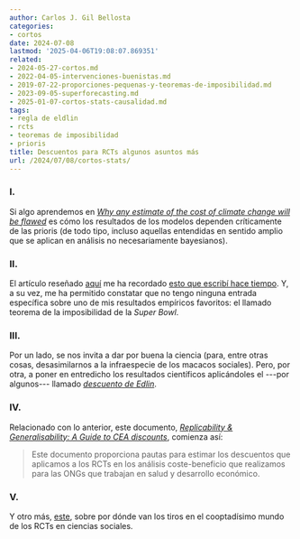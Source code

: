 ```yaml
---
author: Carlos J. Gil Bellosta
categories:
- cortos
date: 2024-07-08
lastmod: '2025-04-06T19:08:07.869351'
related:
- 2024-05-27-cortos.md
- 2022-04-05-intervenciones-buenistas.md
- 2019-07-22-proporciones-pequenas-y-teoremas-de-imposibilidad.md
- 2023-09-05-superforecasting.md
- 2025-01-07-cortos-stats-causalidad.md
tags:
- regla de eldlin
- rcts
- teoremas de imposibilidad
- prioris
title: Descuentos para RCTs algunos asuntos más
url: /2024/07/08/cortos-stats/
---
```


### I.

Si algo aprendemos en [_Why any estimate of the cost of climate change will be flawed_](https://www.economist.com/finance-and-economics/2024/05/30/why-any-estimate-of-the-cost-of-climate-change-will-be-flawed) es cómo los resultados de los modelos dependen críticamente de las prioris (de todo tipo, incluso aquellas entendidas en sentido amplio que se aplican en análisis no necesariamente bayesianos).

### II.

El artículo reseñado [aquí](https://statmodeling.stat.columbia.edu/2024/03/09/a-new-piranha-paper/) me ha recordado [esto que escribí hace tiempo](/2019/07/22/proporciones-pequenas-y-teoremas-de-imposibilidad/). Y, a su vez, me ha permitido constatar que no tengo ninguna entrada específica sobre uno de mis resultados empíricos favoritos: el llamado teorema de la imposibilidad de la _Super Bowl_.


### III.

Por un lado, se nos invita a dar por buena la ciencia (para, entre otras cosas, desasimilarnos a la infraespecie de los macacos sociales). Pero, por otra, a poner en entredicho los resultados científicos aplicándoles el ---por algunos--- llamado
[_descuento de Edlin_](https://statmodeling.stat.columbia.edu/2014/02/24/edlins-rule-routinely-scaling-published-estimates/).


### IV.

Relacionado con lo anterior, este documento, [_Replicability & Generalisability: A Guide to CEA discounts_](https://docs.google.com/document/d/1eJBSmNG-iRJ-twoHaoztQUmB4pmEHut8_oT3xgtldnI/edit#heading=h.4o8v2cr7vkn2), comienza así:

> Este documento proporciona pautas para estimar los descuentos que aplicamos a los RCTs en los análisis coste-beneficio que realizamos para las ONGs que trabajan en salud y desarrollo económico.

### V.

Y otro más,
[este](https://marginalrevolution.com/marginalrevolution/2024/03/is-there-hope-for-evidence-based-policy.html),
sobre por dónde van los tiros en el cooptadísimo mundo de los RCTs en ciencias sociales.